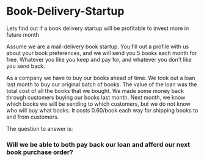 # Book-Delivery-Startup
Lets find out if a book delivery startup will be profitable to invest more in future month

Assume we are a mail-delivery book startup. You fill out a profile with us about your book preferences, and we will send you 5 books each month for free. Whatever you like you keep and pay for, and whatever you don't like you send back. 

As a company we have to buy our books ahead of time. We took out a loan last month to buy our original batch of books. The value of the loan was the total cost of all the books that we bought.
We made some money back through customers buying our books last month. Next month, we know which books we will be sending to which customers, but we do not know who will buy what books. It costs 0.60/book each way for shipping books to and from customers. 

The question to answer is: 
### Will we be able to both pay back our loan and afford our next book purchase order? 
